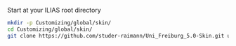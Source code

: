 
Start at your ILIAS root directory
```bash
mkdir -p Customizing/global/skin/
cd Customizing/global/skin/
git clone https://github.com/studer-raimann/Uni_Freiburg_5.0-Skin.git unifr5x
```
